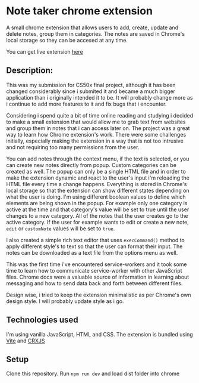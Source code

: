 # Note taker chrome extension

A small chrome extension that allows users to add, create, update and delete notes, group them in categories. The notes are saved in Chrome's local storage so they can be accesed at any time.

You can get live extension [here](https://chrome.google.com/webstore/detail/notersy/ffpmjnpjajlkfaidlonjegneehmccaja/related) 

## Description:

This was my submission for CS50x final project, although it has been changed considerably since i submited it and became a much bigger application than i originally intended it to be. It will probably change more as i continue to add more features to it and fix bugs that i encounter. 

Considering i spend quite a bit of time online reading and studying i decided to make a small extension that would allow me to grab text from websites and group them in notes that i can access later on. The project was a great way to learn how Chrome extension's work. There were some challenges initially, especially making the extension in a way that is not too intrusive and not requiring too many permissions from the user. 

You can add notes through the context menu, if the text is selected, or you can create new notes directly from popup. Custom categories can be created as well. The popup can only be a single HTML file and in order to make the extension dynamic and react to the user's input i'm reloading the HTML file every time a change happens. Everything is stored in Chrome's local storage so that the extension can show different states depending on what the user is doing. I'm using different boolean values to define which elements are being shown in the popup. For example only one category is active at the time and that category's value will be set to true until the user changes to a new category. All of the notes that the user creates go to the active category. If the user for example wants to edit or create a new note, ```edit``` or ```customNote``` values will be set to ```true```. 

I also created a simple rich text editor that uses ```execCommand()``` method to apply different style's to text so that the user can format their input. The notes can be downloaded as a text file from the options menu as well.

This was the first time i've encountered service-workers and it took some time to learn how to communicate service-worker with other JavaScript files. Chrome docs were a valuable source of information in learning about messaging and how to send data back and forth between different files. 

Design wise, i tried to keep the extension minimalistic as per Chrome's own design style. I will probably update style as i go.

## Technologies used

I'm using vanilla JavaScript, HTML and CSS.
The extension is bundled using [Vite](https://vitejs.dev/) and [CRXJS](https://crxjs.dev/vite-plugin/)

## Setup
Clone this repository.
Run ```npm run dev``` and load dist folder into chrome
